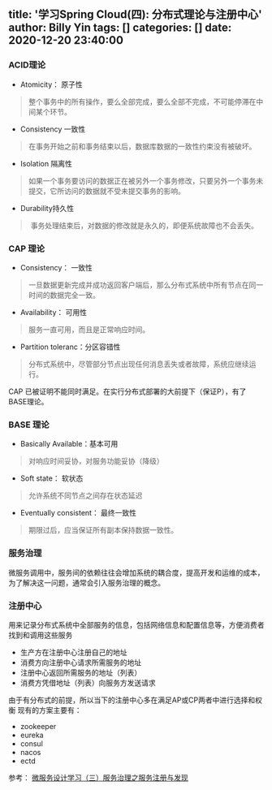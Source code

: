 title: '学习Spring Cloud(四): 分布式理论与注册中心'
author: Billy Yin
tags: []
categories: []
date: 2020-12-20 23:40:00
---
### ACID理论
* Atomicity： 原子性
> ​ 整个事务中的所有操作，要么全部完成，要么全部不完成，不可能停滞在中间某个环节。
* Consistency 一致性
> 在事务开始之前和事务结束以后，数据库数据的一致性约束没有被破坏。
* Isolation 隔离性
> 如果一个事务要访问的数据正在被另外一个事务修改，只要另外一个事务未提交，它所访问的数据就不受未提交事务的影响。
* Durability持久性
> ​ 事务处理结束后，对数据的修改就是永久的，即便系统故障也不会丢失。
### CAP 理论
* Consistency： 一致性
>一旦数据更新完成并成功返回客户端后，那么分布式系统中所有节点在同一时间的数据完全一致。
* Availability： 可用性
> 服务一直可用，而且是正常响应时间。
* Partition toleranc：分区容错性
> 分布式系统中，尽管部分节点出现任何消息丢失或者故障，系统应继续运行。

CAP 已被证明不能同时满足。在实行分布式部署的大前提下（保证P），有了BASE理论。
### BASE 理论
* Basically Available：基本可用
> 对响应时间妥协，对服务功能妥协（降级）
* Soft state： 软状态
> 允许系统不同节点之间存在状态延迟
* Eventually consistent： 最终一致性
> 期限过后，应当保证所有副本保持数据一致性。
### 服务治理
微服务调用中，服务间的依赖往往会增加系统的耦合度，提高开发和运维的成本，为了解决这一问题，通常会引入服务治理的概念。
### 注册中心
用来记录分布式系统中全部服务的信息，包括网络信息和配置信息等，方便消费者找到和调用这些服务
* 生产方在注册中心注册自己的地址
* 消费方向注册中心请求所需服务的地址
* 注册中心返回所需服务的地址（列表）
* 消费方凭借地址（列表）向服务方发送请求

由于有分布式的前提，所以当下的注册中心多在满足AP或CP两者中进行选择和权衡
现有的方案主要有：
* zookeeper
* eureka
* consul
* nacos
* ectd

参考： [微服务设计学习（三）服务治理之服务注册与发现](https://juejin.cn/post/6844904006033080334)
